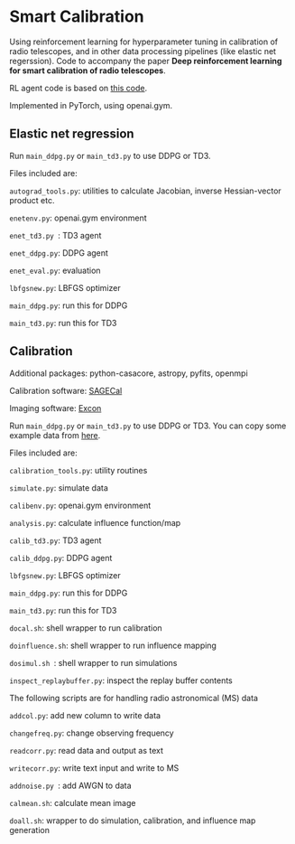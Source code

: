 # Smart Calibration
Using reinforcement learning for hyperparameter tuning in calibration of radio telescopes, and in other data processing pipelines (like elastic net regerssion). Code to accompany the paper **Deep reinforcement learning for smart calibration of radio telescopes**.

RL agent code is based on [this code](https://github.com/philtabor/Youtube-Code-Repository.git).

Implemented in PyTorch, using openai.gym.
## Elastic net regression

Run ``` main_ddpg.py ``` or ``` main_td3.py ``` to use DDPG or TD3.

Files included are:

``` autograd_tools.py ```: utilities to calculate Jacobian, inverse Hessian-vector product etc.

``` enetenv.py ```: openai.gym environment

``` enet_td3.py  ```:  TD3 agent

``` enet_ddpg.py ```: DDPG agent

``` enet_eval.py ```: evaluation

``` lbfgsnew.py ```: LBFGS optimizer

``` main_ddpg.py ```: run this for DDPG

``` main_td3.py ```: run this for TD3

## Calibration

Additional packages: python-casacore, astropy, pyfits, openmpi

Calibration software: [SAGECal](https://github.com/nlesc-dirac/sagecal)

Imaging software: [Excon](https://sourceforge.net/projects/exconimager/)


Run ``` main_ddpg.py ``` or ``` main_td3.py ``` to use DDPG or TD3. You can copy some example data from
[here](https://github.com/nlesc-dirac/sagecal/tree/master/test/Calibration).

Files included are:

``` calibration_tools.py ```: utility routines

``` simulate.py ```: simulate data

``` calibenv.py ```: openai.gym environment

``` analysis.py ```: calculate influence function/map

``` calib_td3.py ```: TD3 agent

``` calib_ddpg.py ```: DDPG agent

``` lbfgsnew.py ```: LBFGS optimizer

``` main_ddpg.py ```: run this for DDPG

``` main_td3.py ```: run this for TD3

``` docal.sh ```: shell wrapper to run calibration

``` doinfluence.sh ```: shell wrapper to run influence mapping

``` dosimul.sh  ```: shell wrapper to run simulations

``` inspect_replaybuffer.py ```: inspect the replay buffer contents

The following scripts are for handling radio astronomical (MS) data

``` addcol.py ```: add new column to write data

``` changefreq.py ```: change observing frequency

``` readcorr.py ```: read data and output as text

``` writecorr.py ```: write text input and write to MS

``` addnoise.py  ```: add AWGN to data

``` calmean.sh ```: calculate mean image

``` doall.sh ```: wrapper to do simulation, calibration, and influence map generation
